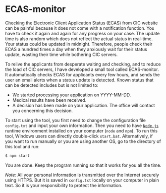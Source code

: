 ECAS-monitor
============

Checking the Electronic Client Application Status (ECAS) from CIC website can be painful because it does not come with a notification function. You have to check it again and again for any progress on your case. The update time is also random which does not reflect the actual status in real-time. Your status could be updated in midnight. Therefore, people check their ECAS a hundred times a day when they anxiously wait for their status update, wasting their time while bothering CIC servers.

To relive the applicants from desperate waiting and checking, and to reduce the load of CIC servers, I have developed a small tool called ECAS-monitor. It automatically checks ECAS for applicants every few hours, and sends the user an email alerts when a status update is detected. Known status that can be detected includes but is not limited to:

* We started processing your application on YYYY-MM-DD.
* Medical results have been received.
* A decision has been made on your application. The office will contact you concerning this decision.

To start using the tool, you first need to change the configuration file `config.txt` and input your own information. Then you need to have <a href = "http://nodejs.org/" target="_blank">`Node.js`</a> runtime environment installed on your computer (`node` and `npm`). To run this tool, Windows users can directly double-click `start.bat`. Alternatively, if you want to run manually or you are using another OS, go to the directory of this tool and run:

```bash
$ npm start
```

You are done. Keep the program running so that it works for you all the time. 

*Note:* All your personal information is transmitted over the Internet securely using HTTPS. But it is saved in `config.txt` locally on your computer in plain text. So it is your responsibility to protect the information.
